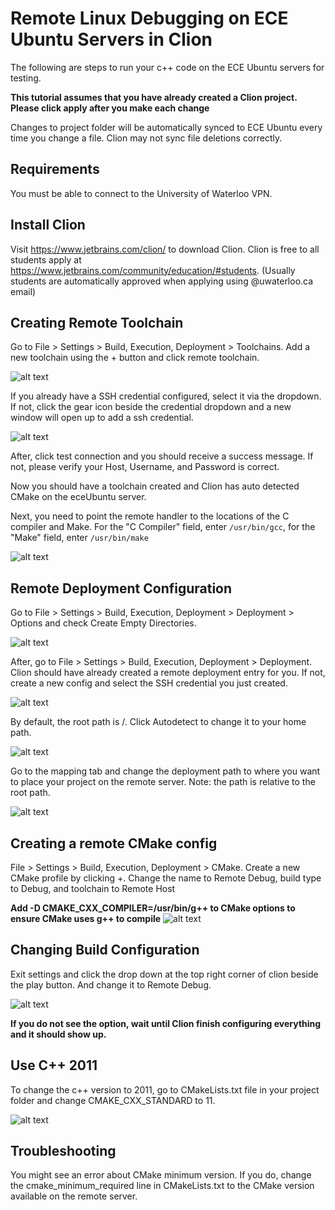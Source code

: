# Remote Linux Debugging on ECE Ubuntu Servers in Clion
The following are steps to run your c++ code on the ECE Ubuntu servers for testing.

**This tutorial assumes that you have already created a Clion project. Please click apply after you make each change**

Changes to project folder will be automatically synced to ECE Ubuntu every time you change a file. Clion may not sync file deletions correctly.
## Requirements
You must be able to connect to the University of Waterloo VPN.

## Install Clion
Visit https://www.jetbrains.com/clion/ to download Clion. Clion is free to all students apply at https://www.jetbrains.com/community/education/#students. (Usually students are automatically approved when applying using @uwaterloo.ca email)

## Creating Remote Toolchain
Go to File > Settings > Build, Execution, Deployment > Toolchains. Add a new toolchain using the + button and click remote toolchain.

![alt text](readme-images/T1.PNG)

If you already have a SSH credential configured, select it via the dropdown. If not, click the gear icon beside the credential dropdown and a new window will open up to add a ssh credential.

![alt text](readme-images/T2.PNG)

After, click test connection and you should receive a success message. If not, please verify your Host, Username, and Password is correct.

Now you should have a toolchain created and Clion has auto detected CMake on the eceUbuntu server.

Next, you need to point the remote handler to the locations of the C compiler and Make. For the "C Compiler" field, enter `/usr/bin/gcc`, for the "Make" field, enter `/usr/bin/make`

![alt text](readme-images/T3.PNG)

## Remote Deployment Configuration

Go to File > Settings > Build, Execution, Deployment > Deployment > Options and check Create Empty Directories.

![alt text](readme-images/C1.PNG)

After, go to File > Settings > Build, Execution, Deployment > Deployment. Clion should have already created a remote deployment entry for you. If not, create a new config and select the SSH credential you just created.

![alt text](readme-images/C2.PNG)

By default, the root path is /. Click Autodetect to change it to your home path.

![alt text](readme-images/C3.PNG)

Go to the mapping tab and change the deployment path to where you want to place your project on the remote server. Note: the path is relative to the root path.

![alt text](readme-images/C4.PNG)

## Creating a remote CMake config
File > Settings > Build, Execution, Deployment > CMake. Create a new CMake profile by clicking +. Change the name to Remote Debug, build type to Debug, and toolchain to Remote Host

**Add -D CMAKE_CXX_COMPILER=/usr/bin/g++ to CMake options to ensure CMake uses g++ to compile** 
![alt text](readme-images/CM1.PNG)

## Changing Build Configuration

Exit settings and click the drop down at the top right corner of clion beside the play button. And change it to Remote Debug.

![alt text](readme-images/CF1.PNG)

**If you do not see the option, wait until Clion finish configuring everything and it should show up.**

## Use C++ 2011
To change the c++ version to 2011, go to CMakeLists.txt file in your project folder and change CMAKE_CXX_STANDARD to 11.

![alt text](readme-images/V1.PNG)

## Troubleshooting
You might see an error about CMake minimum version. If you do, change the cmake_minimum_required line in CMakeLists.txt to the CMake version available on the remote server.



